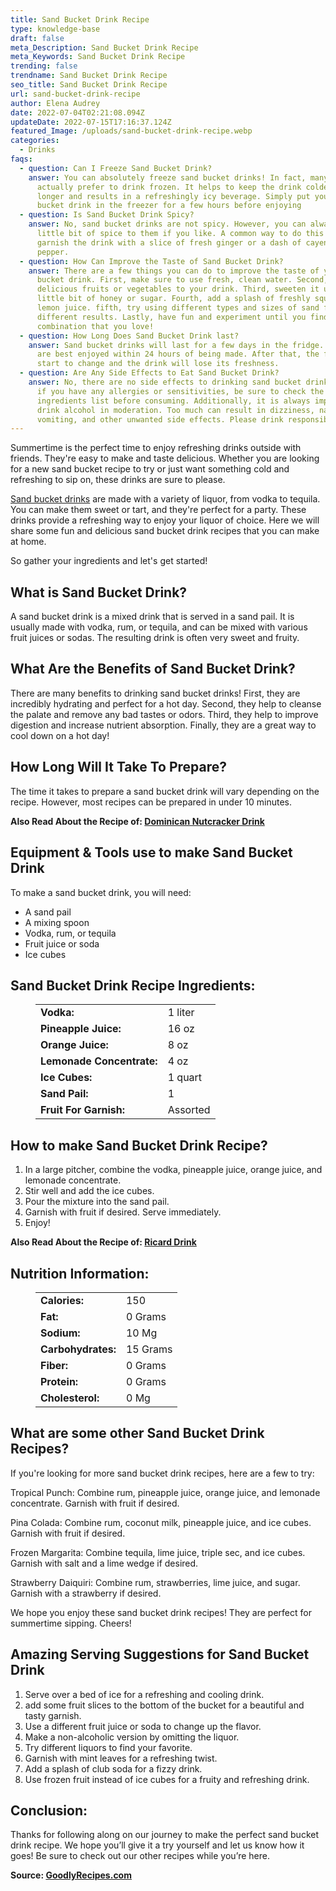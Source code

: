 ```yaml
---
title: Sand Bucket Drink Recipe
type: knowledge-base
draft: false
meta_Description: Sand Bucket Drink Recipe
meta_Keywords: Sand Bucket Drink Recipe
trending: false
trendname: Sand Bucket Drink Recipe
seo_title: Sand Bucket Drink Recipe
url: sand-bucket-drink-recipe
author: Elena Audrey
date: 2022-07-04T02:21:08.094Z
updateDate: 2022-07-15T17:16:37.124Z
featured_Image: /uploads/sand-bucket-drink-recipe.webp
categories:
  - Drinks
faqs:
  - question: Can I Freeze Sand Bucket Drink?
    answer: You can absolutely freeze sand bucket drinks! In fact, many people
      actually prefer to drink frozen. It helps to keep the drink colder for
      longer and results in a refreshingly icy beverage. Simply put your sand
      bucket drink in the freezer for a few hours before enjoying
  - question: Is Sand Bucket Drink Spicy?
    answer: No, sand bucket drinks are not spicy. However, you can always add a
      little bit of spice to them if you like. A common way to do this is to
      garnish the drink with a slice of fresh ginger or a dash of cayenne
      pepper.
  - question: How Can Improve the Taste of Sand Bucket Drink?
    answer: There are a few things you can do to improve the taste of your sand
      bucket drink. First, make sure to use fresh, clean water. Second, add some
      delicious fruits or vegetables to your drink. Third, sweeten it up with a
      little bit of honey or sugar. Fourth, add a splash of freshly squeezed
      lemon juice. fifth, try using different types and sizes of sand for
      different results. Lastly, have fun and experiment until you find a
      combination that you love!
  - question: How Long Does Sand Bucket Drink last?
    answer: Sand bucket drinks will last for a few days in the fridge. However, they
      are best enjoyed within 24 hours of being made. After that, the flavors
      start to change and the drink will lose its freshness.
  - question: Are Any Side Effects to Eat Sand Bucket Drink?
    answer: No, there are no side effects to drinking sand bucket drinks. However,
      if you have any allergies or sensitivities, be sure to check the
      ingredients list before consuming. Additionally, it is always important to
      drink alcohol in moderation. Too much can result in dizziness, nausea,
      vomiting, and other unwanted side effects. Please drink responsibly!
---
```

Summertime is the perfect time to enjoy refreshing drinks outside with friends. They're easy to make and taste delicious. Whether you are looking for a new sand bucket recipe to try or just want something cold and refreshing to sip on, these drinks are sure to please.

[Sand bucket drinks](https://goodlyrecipes.com/sand-bucket-drink-recipe/) are made with a variety of liquor, from vodka to tequila. You can make them sweet or tart, and they're perfect for a party. These drinks provide a refreshing way to enjoy your liquor of choice. Here we will share some fun and delicious sand bucket drink recipes that you can make at home.

So gather your ingredients and let's get started! 

## What is Sand Bucket Drink?

A sand bucket drink is a mixed drink that is served in a sand pail. It is usually made with vodka, rum, or tequila, and can be mixed with various fruit juices or sodas. The resulting drink is often very sweet and fruity.

## **What Are the Benefits of Sand Bucket Drink?**

There are many benefits to drinking sand bucket drinks! First, they are incredibly hydrating and perfect for a hot day. Second, they help to cleanse the palate and remove any bad tastes or odors. Third, they help to improve digestion and increase nutrient absorption. Finally, they are a great way to cool down on a hot day!

## **How Long Will It Take To Prepare?**

The time it takes to prepare a sand bucket drink will vary depending on the recipe. However, most recipes can be prepared in under 10 minutes.

**Also Read About the Recipe of: <a href="https://goodlyrecipes.com/dominican-nutcracker-drink-recipe/" target="_blank" rel="noopener">Dominican Nutcracker Drink</a>**

## **Equipment & Tools use to make Sand Bucket Drink**

To make a sand bucket drink, you will need:

* A sand pail
* A mixing spoon
* Vodka, rum, or tequila
* Fruit juice or soda
* Ice cubes

## **Sand Bucket Drink Recipe Ingredients:**

<figure class="wp-block-table is-style-stripes">
  <table>
    <tbody>
      <tr>
        <td>
          <strong>Vodka:</strong>
        </td>
        <td>1 liter</td>
      </tr>
      <tr>
        <td>
          <strong>Pineapple Juice:</strong>
        </td>
        <td>16 oz</td>
      </tr>
      <tr>
        <td>
          <strong>Orange Juice:</strong>
        </td>
        <td>8 oz</td>
      </tr>
      <tr>
        <td>
          <strong>Lemonade Concentrate:</strong>
        </td>
        <td>4 oz</td>
     </tr>
      <tr>
        <td>
          <strong>Ice Cubes:</strong>
        </td>
        <td>1 quart</td>
      </tr>
<tr>
        <td>
          <strong>Sand Pail:</strong>
        </td>
        <td>1</td>
      </tr>
<tr>
        <td>
          <strong>Fruit For Garnish:</strong>
        </td>
        <td>Assorted</td>
      </tr>
    </tbody>

  </table>
</figure>

## **How to make Sand Bucket Drink Recipe?**

1. In a large pitcher, combine the vodka, pineapple juice, orange juice, and lemonade concentrate. 
2. Stir well and add the ice cubes. 
3. Pour the mixture into the sand pail. 
4. Garnish with fruit if desired. Serve immediately.
5. Enjoy!

**Also Read About the Recipe of: <a href="https://goodlyrecipes.com/ricard-drink-recipe/" target="_blank" rel="noopener">Ricard Drink</a>**

## **Nutrition Information:**

<figure class="wp-block-table is-style-stripes">
  <table>
    <tbody>
      <tr>
        <td>
          <strong>Calories:</strong>
        </td>
        <td>150</td>
      </tr>
      <tr>
        <td>
          <strong>Fat:</strong>
        </td>
        <td>0 Grams</td>
      </tr>
      <tr>
        <td>
          <strong>Sodium:</strong>
        </td>
        <td>10 Mg</td>
      </tr>
      <tr>
        <td>
          <strong>Carbohydrates:</strong>
        </td>
        <td>15 Grams</td>
     </tr>
      <tr>
        <td>
          <strong>Fiber:</strong>
        </td>
        <td>0 Grams</td>
      </tr>
<tr>
        <td>
          <strong>Protein:</strong>
        </td>
        <td>0 Grams</td>
      </tr>
<tr>
        <td>
          <strong>Cholesterol:</strong>
        </td>
        <td>0 Mg</td>
      </tr>
    </tbody>

  </table>
</figure>

## **What are some other Sand Bucket Drink Recipes?**

If you're looking for more sand bucket drink recipes, here are a few to try:

Tropical Punch: Combine rum, pineapple juice, orange juice, and lemonade concentrate. Garnish with fruit if desired.

Pina Colada: Combine rum, coconut milk, pineapple juice, and ice cubes. Garnish with fruit if desired.

Frozen Margarita: Combine tequila, lime juice, triple sec, and ice cubes. Garnish with salt and a lime wedge if desired.

Strawberry Daiquiri: Combine rum, strawberries, lime juice, and sugar. Garnish with a strawberry if desired.

We hope you enjoy these sand bucket drink recipes! They are perfect for summertime sipping. Cheers!

## **Amazing Serving Suggestions for Sand Bucket Drink**

1. Serve over a bed of ice for a refreshing and cooling drink.
2. add some fruit slices to the bottom of the bucket for a beautiful and tasty garnish.
3. Use a different fruit juice or soda to change up the flavor.
4. Make a non-alcoholic version by omitting the liquor.
5. Try different liquors to find your favorite.
6. Garnish with mint leaves for a refreshing twist.
7. Add a splash of club soda for a fizzy drink. 
8. Use frozen fruit instead of ice cubes for a fruity and refreshing drink.

## **Conclusion:** 

Thanks for following along on our journey to make the perfect sand bucket drink recipe. We hope you’ll give it a try yourself and let us know how it goes! Be sure to check out our other recipes while you’re here.

**Source: <a href="https://goodlyrecipes.com/" target="_blank" rel="noopener">GoodlyRecipes.com</a>**